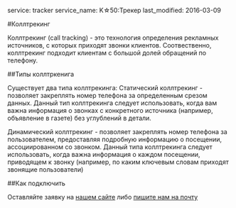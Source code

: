 service: tracker
service_name: K☆50:Трекер
last_modified: 2016-03-09

#Коллтрекинг

Коллтрекинг (call tracking) - это технология определения рекламных источников, с которых приходят звонки клиентов. Соотвественно, коллтрекинг подходит клиентам с большой долей обращений по телефону.

##Типы коллтркенига

Существует два типа коллтрекинга:
Статический коллтрекинг  - позволяет закреплять номер телефона за определенным срезом данных. Данный тип коллтрекинга следует использовать, когда вам важна информация о звонках с конкретного источника (например, объявление в газете) без углублений в детали.

Динамический коллтрекинг - позволяет закреплять номер телефона за пользователем, предоставляя подробную информацию о посещении, ассоциированном со звонком. Данный типа коллтрекинга следует использовать, когда важна информация о каждом посещении, приводящем к звонку (например, по каким ключевым словам приходят звонящие пользователи)

##Как подключить

Оставляйте заявку на <a href="http://k50.ru/servisy/k50-tracker/" target="_blank">нашем сайте</a> либо <a href="mailto:welcome@k50.ru" target="_blank">пишите нам на почту</a>